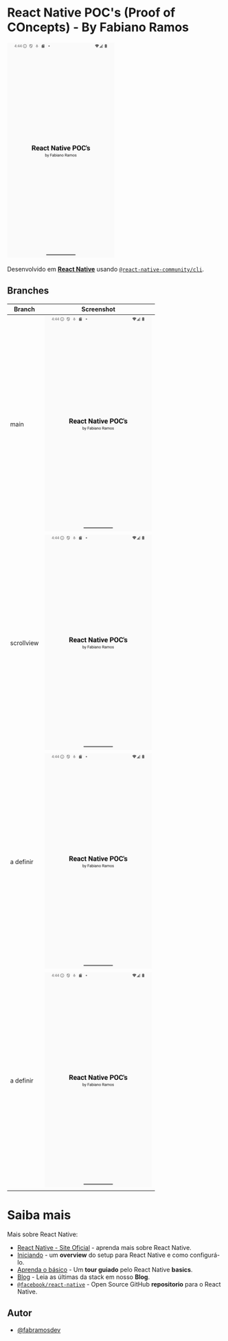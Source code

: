 
# React Native POC's (Proof of COncepts) - By Fabiano Ramos

<div style={'justify-content: space-between;'}>
  <img src=".github/1.png" alt="LuckyCookie" width="250"/>
</div>

Desenvolvido em [**React Native**](https://reactnative.dev) usando [`@react-native-community/cli`](https://github.com/react-native-community/cli).


## Branches

| Branch               | Screenshot                                                |
| ----------------- | ---------------------------------------------------------------- |
| main       | <img src=".github/1.png" alt="LuckyCookie" width="250"/> |
| scrollview       | <img src=".github/1.png" alt="LuckyCookie" width="250"/> |
| a definir       | <img src=".github/1.png" alt="LuckyCookie" width="250"/> |
| a definir       | <img src=".github/1.png" alt="LuckyCookie" width="250"/> |

# Saiba mais

Mais sobre React Native:

- [React Native - Site Oficial](https://reactnative.dev) - aprenda mais sobre React Native.
- [Iniciando](https://reactnative.dev/docs/environment-setup) - um **overview** do setup para React Native e como configurá-lo.
- [Aprenda o básico](https://reactnative.dev/docs/getting-started) - Um **tour guiado** pelo React Native **basics**.
- [Blog](https://reactnative.dev/blog) - Leia as últimas da stack em nosso **Blog**.
- [`@facebook/react-native`](https://github.com/facebook/react-native) - Open Source GitHub **repositorio** para o React Native.


## Autor

- [@fabramosdev](https://www.github.com/fabramosdev)

